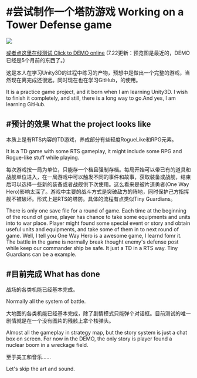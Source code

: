 #尝试制作一个塔防游戏 Working on a Tower Defense game
=
![](Unity3D.gif)

[或者点这里在线测试 Click to DEMO online](https://tuliyamessenger.github.io/TryTowerDefinse/)
(7.22更新：预览图是最近的，DEMO已经是5个月前的东西了。)

这是本人在学习Unity3D的过程中练习的产物，预想中是做出一个完整的游戏，当然现在离完成还很远。同时现在也在学习GitHub，的使用。

It is a practice game project, and it born when I am learning Unity3D. I wish to finish it completely, and still, there is a long way to go.And yes, I am learning GitHub.


#预计的效果 What the project looks like
-
本质上是有RTS内容的TD游戏，养成部分有些轻度RogueLike和RPG元素。

It is a TD game with some RTS gameplay, it might include some RPG and Rogue-like stuff while playing.

每次游戏按一局为单位，只能存一个档且强制存档。每局开始可以带已有的道具和战舰单位进入，在一局游戏中可以触发不同的事件和故事，获取装备或战舰，结束后可以选择一些新的装备或者战舰供下次使用。这么看来是被片道勇者(One Way Hero)影响太深了。游戏中主要的战斗方式是突破敌方的阵地，同时保护己方指挥舰不被破坏。形式上是RTS的塔防。具体的流程有点类似Tiny Guardians。

There is only one save file for a round of game. Each time at the beginning of the round of game, player has chance to take some equipments and units into to war place. Player might found some special event or story and obtain useful units and equipments, and take some of them in to next round of game. Well, I tell you One Way Hero is a awesome game, I learnd fomr it. The battle in the game is normally break thought enemy's defense post while keep our commander ship be safe. It just a TD in a RTS way. Tiny Guardians can be a example.


#目前完成 What has done
-
战场的各类机能已经基本完成。

Normally all the system of battle.

大地图的各类机能已经基本完成，除了剧情模式只能弹个对话框。目前测试的唯一剧情就是在一个没有图片的残骸上拿个核弹头。

Almost all the gameplay in strategy map, but the story system is just a chat box on screen. For now in the DEMO, the only story is player found a nuclear boom in a wreckage field.

至于美工和音乐……

Let's skip the art and sound.
